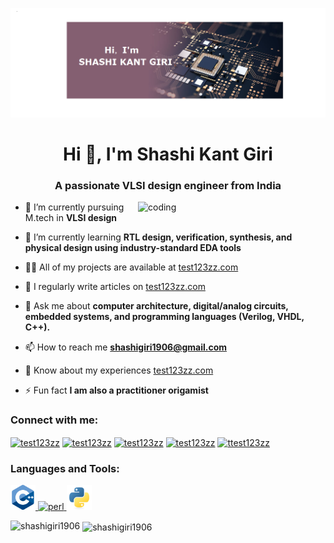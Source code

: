 ![logo](https://github.com/shashigiri1906/shashigiri1906/blob/main/BANNER.png)
<h1 align="center">Hi 👋, I'm Shashi Kant Giri</h1>
<h3 align="center">A passionate VLSI design engineer from India</h3>
<img align="right" alt="coding" width="300" src= "https://media.tenor.com/NOYF3f82b_gAAAAM/programmer.gif">

- 🔭 I’m currently pursuing M.tech in **VLSI design**

- 🌱 I’m currently learning **RTL design, verification, synthesis, and physical design using industry-standard EDA tools**

- 👨‍💻 All of my projects are available at [test123zz.com](test123zz.com)

- 📝 I regularly write articles on [test123zz.com](test123zz.com)

- 💬 Ask me about **computer architecture, digital/analog circuits, embedded systems, and programming languages (Verilog, VHDL, C++).**

- 📫 How to reach me **shashigiri1906@gmail.com**

- 📄 Know about my experiences [test123zz.com](test123zz.com)

- ⚡ Fun fact **I am also a practitioner origamist**

<h3 align="left">Connect with me:</h3>
<p align="left">
<a href="https://twitter.com/test123zz" target="blank"><img align="center" src="https://raw.githubusercontent.com/rahuldkjain/github-profile-readme-generator/master/src/images/icons/Social/twitter.svg" alt="test123zz" height="30" width="40" /></a>
<a href="https://linkedin.com/in/test123zz" target="blank"><img align="center" src="https://raw.githubusercontent.com/rahuldkjain/github-profile-readme-generator/master/src/images/icons/Social/linked-in-alt.svg" alt="test123zz" height="30" width="40" /></a>
<a href="https://fb.com/test123zz" target="blank"><img align="center" src="https://raw.githubusercontent.com/rahuldkjain/github-profile-readme-generator/master/src/images/icons/Social/facebook.svg" alt="test123zz" height="30" width="40" /></a>
<a href="https://instagram.com/test123zz" target="blank"><img align="center" src="https://raw.githubusercontent.com/rahuldkjain/github-profile-readme-generator/master/src/images/icons/Social/instagram.svg" alt="test123zz" height="30" width="40" /></a>
<a href="https://www.youtube.com/c/ttest123zz" target="blank"><img align="center" src="https://raw.githubusercontent.com/rahuldkjain/github-profile-readme-generator/master/src/images/icons/Social/youtube.svg" alt="ttest123zz" height="30" width="40" /></a>
</p>

<h3 align="left">Languages and Tools:</h3>
<p align="left"> <a href="https://www.w3schools.com/cpp/" target="_blank" rel="noreferrer"> <img src="https://raw.githubusercontent.com/devicons/devicon/master/icons/cplusplus/cplusplus-original.svg" alt="cplusplus" width="40" height="40"/> </a> <a href="https://www.perl.org/" target="_blank" rel="noreferrer"> <img src="https://api.iconify.design/logos-perl.svg" alt="perl" width="40" height="40"/> </a> <a href="https://www.python.org" target="_blank" rel="noreferrer"> <img src="https://raw.githubusercontent.com/devicons/devicon/master/icons/python/python-original.svg" alt="python" width="40" height="40"/> </a> </p>

<p><img align="left" src="https://github-readme-stats.vercel.app/api/top-langs?username=shashigiri1906&show_icons=true&locale=en&layout=compact" alt="shashigiri1906" /></p>

<p>&nbsp;<img align="center" src="https://github-readme-stats.vercel.app/api?username=shashigiri1906&show_icons=true&locale=en" alt="shashigiri1906" /></p>
